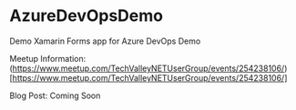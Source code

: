 # AzureDevOpsDemo
Demo Xamarin Forms app for Azure DevOps Demo

Meetup Information: (https://www.meetup.com/TechValleyNETUserGroup/events/254238106/)[https://www.meetup.com/TechValleyNETUserGroup/events/254238106/]

Blog Post: Coming Soon
